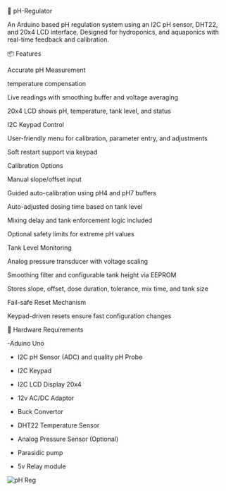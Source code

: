 🌿 pH-Regulator

An Arduino based pH regulation system using an I2C pH sensor, DHT22, and 20x4 LCD interface. Designed for hydroponics, and aquaponics with real-time feedback and calibration.


📦 Features

Accurate pH Measurement

temperature compensation

Live readings with smoothing buffer and voltage averaging

20x4 LCD shows pH, temperature, tank level, and status

I2C Keypad Control

User-friendly menu for calibration, parameter entry, and adjustments

Soft restart support via keypad

Calibration Options

Manual slope/offset input

Guided auto-calibration using pH4 and pH7 buffers

Auto-adjusted dosing time based on tank level

Mixing delay and tank enforcement logic included

Optional safety limits for extreme pH values

Tank Level Monitoring

Analog pressure transducer with voltage scaling

Smoothing filter and configurable tank height via EEPROM

Stores slope, offset, dose duration, tolerance, mix time, and tank size

Fail-safe Reset Mechanism

Keypad-driven resets ensure fast configuration changes



🔧 Hardware Requirements



-Aduino Uno
- I2C pH Sensor (ADC) and quality pH Probe

- I2C Keypad 

- I2C LCD Display 20x4

- 12v AC/DC Adaptor
 
- Buck Convertor 

- DHT22 Temperature Sensor

- Analog Pressure Sensor (Optional)

- Parasidic pump

- 5v Relay module



![pH Reg](https://github.com/user-attachments/assets/ec10667a-b4d3-46e3-af85-576bc69abe67)

